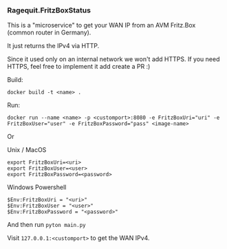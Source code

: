 ### Ragequit.FritzBoxStatus

This is a "microservice" to get your WAN IP from an AVM Fritz.Box (common router in Germany).

It just returns the IPv4 via HTTP.

Since it used only on an internal network we won't add HTTPS. If you need HTTPS, feel free to implement it add create a PR :)

Build:

```
docker build -t <name> .
```

Run:

```
docker run --name <name> -p <customport>:8080 -e FritzBoxUri="uri" -e FritzBoxUser="user" -e FritzBoxPassword="pass" <image-name>
```

Or

Unix / MacOS

```
export FritzBoxUri=<uri>
export FritzBoxUser=<user>
export FritzBoxPassword=<password>
```

Windows Powershell

```
$Env:FritzBoxUri = "<uri>"
$Env:FritzBoxUser = "<user>"
$Env:FritzBoxPassword = "<password>"
```

And then run `pyton main.py`

Visit `127.0.0.1:<customport>` to get the WAN IPv4.
